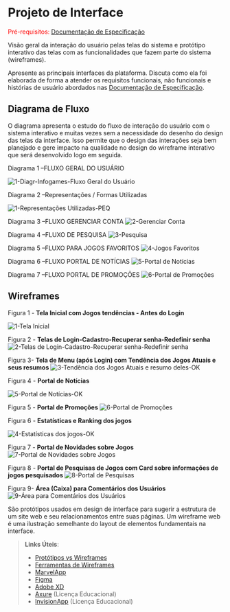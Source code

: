 
# Projeto de Interface

<span style="color:red">Pré-requisitos: <a href="2-Especificação do Projeto.md"> Documentação de Especificação</a></span>

Visão geral da interação do usuário pelas telas do sistema e protótipo interativo das telas com as funcionalidades que fazem parte do sistema (wireframes).

 Apresente as principais interfaces da plataforma. Discuta como ela foi elaborada de forma a atender os requisitos funcionais, não funcionais e histórias de usuário abordados nas <a href="2-Especificação do Projeto.md"> Documentação de Especificação</a>.

## Diagrama de Fluxo

O diagrama apresenta o estudo do fluxo de interação do usuário com o sistema interativo e  muitas vezes sem a necessidade do desenho do design das telas da interface. Isso permite que o design das interações seja bem planejado e gere impacto na qualidade no design do wireframe interativo que será desenvolvido logo em seguida.

Diagrama 1 –FLUXO GERAL DO USUÁRIO

![1-Diagr-Infogames-Fluxo Geral do Usuário](https://github.com/ICEI-PUC-Minas-PMV-ADS/pmv-ads-2024-1-e2-proj-int-t6-infogames/assets/145228139/d6b4e49c-b990-4384-987b-48e8e8538762)

Diagrama 2 –Representações / Formas Utilizadas

![1-Representações Utilizadas-PEQ](https://github.com/ICEI-PUC-Minas-PMV-ADS/pmv-ads-2024-1-e2-proj-int-t6-infogames/assets/145228139/7d7e92b4-e762-496c-a36a-403bde5ade08)

Diagrama 3 –FLUXO GERENCIAR CONTA
![2-Gerenciar Conta](https://github.com/ICEI-PUC-Minas-PMV-ADS/pmv-ads-2024-1-e2-proj-int-t6-infogames/assets/145228139/a1b5c6cc-3200-4571-9b04-99d828a050b5)

Diagrama 4 –FLUXO DE PESQUISA
![3-Pesquisa](https://github.com/ICEI-PUC-Minas-PMV-ADS/pmv-ads-2024-1-e2-proj-int-t6-infogames/assets/145228139/a4211e4e-4343-4e8d-8dbe-b34b0963255d)

Diagrama 5 –FLUXO PARA JOGOS FAVORITOS
![4-Jogos Favoritos](https://github.com/ICEI-PUC-Minas-PMV-ADS/pmv-ads-2024-1-e2-proj-int-t6-infogames/assets/145228139/64047484-fc7a-4885-a666-41794e6f08d9)

Diagrama 6 –FLUXO PORTAL DE NOTÍCIAS
![5-Portal de Notícias](https://github.com/ICEI-PUC-Minas-PMV-ADS/pmv-ads-2024-1-e2-proj-int-t6-infogames/assets/145228139/8f99869f-0892-4eb3-8c31-045f55454c64)

Diagrama 7 –FLUXO PORTAL DE PROMOÇÕES
![6-Portal de Promoções](https://github.com/ICEI-PUC-Minas-PMV-ADS/pmv-ads-2024-1-e2-proj-int-t6-infogames/assets/145228139/f85904d3-2afb-40f5-9d06-5e9830326dd5)

## Wireframes

Figura 1 - __Tela Inicial com Jogos tendências - Antes do Login__

![1-Tela Inicial](https://github.com/ICEI-PUC-Minas-PMV-ADS/pmv-ads-2024-1-e2-proj-int-t6-infogames/assets/145228139/22520e8b-f0b4-45f3-a565-473125c9749a)


Figura 2 - __Telas de Login-Cadastro-Recuperar senha-Redefinir senha__
![2-Telas de Login-Cadastro-Recuperar senha-Redefinir senha](https://github.com/ICEI-PUC-Minas-PMV-ADS/pmv-ads-2024-1-e2-proj-int-t6-infogames/assets/145228139/d5b7edcc-3f56-46d5-be3a-5d40ec94afc6)

Figura 3- __Tela de Menu (após Login) com Tendência dos Jogos Atuais e seus resumos__
![3-Tendência dos Jogos Atuais e resumo deles-OK](https://github.com/ICEI-PUC-Minas-PMV-ADS/pmv-ads-2024-1-e2-proj-int-t6-infogames/assets/145228139/3bab6460-d94a-4456-8814-58a2c795267f)

Figura 4 - __Portal de Notícias__

![5-Portal de Notícias-OK](https://github.com/ICEI-PUC-Minas-PMV-ADS/pmv-ads-2024-1-e2-proj-int-t6-infogames/assets/145228139/75a90dbf-b196-4ca2-93b6-b71073cb52b0)

Figura 5 - __Portal de Promoções__
![6-Portal de Promoções](https://github.com/ICEI-PUC-Minas-PMV-ADS/pmv-ads-2024-1-e2-proj-int-t6-infogames/assets/145228139/5c65966c-0954-4948-8b99-7a5cf7945258)

Figura 6 - __Estatísticas e Ranking dos jogos__

![4-Estatísticas dos jogos-OK](https://github.com/ICEI-PUC-Minas-PMV-ADS/pmv-ads-2024-1-e2-proj-int-t6-infogames/assets/145228139/74eff7b3-7dbb-4308-bf83-da52e4fe7e60)

Figura 7 - __Portal de Novidades sobre Jogos__
![7-Portal de Novidades sobre Jogos](https://github.com/ICEI-PUC-Minas-PMV-ADS/pmv-ads-2024-1-e2-proj-int-t6-infogames/assets/145228139/e1c4b015-aad6-42b6-9b1f-f34c13400fad)

Figura 8 - __Portal de Pesquisas de Jogos com Card sobre informações de jogos pesquisados__
![8-Portal de Pesquisas](https://github.com/ICEI-PUC-Minas-PMV-ADS/pmv-ads-2024-1-e2-proj-int-t6-infogames/assets/145228139/0527a733-44d2-4edd-909a-f6487964d1ca)

Figura 9- __Área (Caixa) para Comentários dos Usuários__
![9-Área para Comentários dos Usuários](https://github.com/ICEI-PUC-Minas-PMV-ADS/pmv-ads-2024-1-e2-proj-int-t6-infogames/assets/145228139/0e4010da-7965-4aa9-b962-d68680834357)

São protótipos usados em design de interface para sugerir a estrutura de um site web e seu relacionamentos entre suas páginas. Um wireframe web é uma ilustração semelhante do layout de elementos fundamentais na interface.
 
> **Links Úteis**:
> - [Protótipos vs Wireframes](https://www.nngroup.com/videos/prototypes-vs-wireframes-ux-projects/)
> - [Ferramentas de Wireframes](https://rockcontent.com/blog/wireframes/)
> - [MarvelApp](https://marvelapp.com/developers/documentation/tutorials/)
> - [Figma](https://www.figma.com/)
> - [Adobe XD](https://www.adobe.com/br/products/xd.html#scroll)
> - [Axure](https://www.axure.com/edu) (Licença Educacional)
> - [InvisionApp](https://www.invisionapp.com/) (Licença Educacional)
